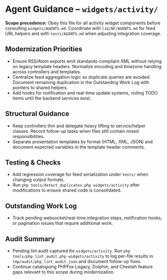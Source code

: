 # Agent Guidance – `widgets/activity/`

**Scope precedence:** Obey this file for all activity widget components before consulting
`widgets/AGENTS.md`. Coordinate with `lib/NF/AGENTS.md` for feed URL helpers and with
`tests/AGENTS.md` when adjusting integration coverage.

## Modernization Priorities
- Ensure RSS/Atom exports emit standards-compliant XML without relying on legacy template headers.
  Normalize encoding and timezone handling across controllers and templates.
- Centralize feed aggregation logic so duplicate queries are avoided. Document remaining duplication
  in the Outstanding Work Log with pointers to shared helpers.
- Add hooks for notification and real-time update systems, noting TODO items until the backend
  services exist.

## Structural Guidance
- Keep controllers thin and delegate heavy lifting to service/helper classes. Record follow-up tasks
  when files still contain mixed responsibilities.
- Separate presentation templates by format (HTML, XML, JSON) and document expected variables in the
  template header comments.

## Testing & Checks
- Add regression coverage for feed serialization under `tests/` when changing output formats.
- Run `php tools/detect_duplicates.php widgets/activity` after modifications to ensure shared code is
  consolidated.

## Outstanding Work Log
- Track pending websocket/real-time integration steps, notification hooks, or pagination issues that
  require additional work.

## Audit Summary
- Pending lint audit captured for `widgets/activity`. Run `php tools/php_lint_audit.php widgets/activity` to log per-file results in `tmp/audit/php_lint_audit.json` and document follow-up fixes.
- Continue cataloguing PHPFox Legacy, Dolphin, and Cheetah feature gaps relevant to this scope during modernization.
